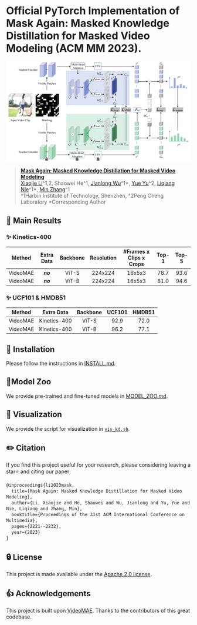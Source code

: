 # Official PyTorch Implementation of Mask Again: Masked Knowledge Distillation for Masked Video Modeling (ACM MM 2023).

![MMKD Framework](figs/mmkd.jpg)

> [**Mask Again: Masked Knowledge Distillation for Masked Video Modeling**](https://dl.acm.org/doi/10.1145/3581783.3612129)<br>
> [Xiaojie Li](https://github.com/xiaojieli0903)^1,2, Shaowei He^1, [Jianlong Wu](https://jlwu1992.github.io)^1*, [Yue Yu](https://yuyue.github.io)^2, [Liqiang Nie](https://liqiangnie.github.io)^1*, [Min Zhang](https://zhangminsuda.github.io)^1<br>
> ^1Harbin Institute of Technology, Shenzhen, ^2Peng Cheng Laboratory
> *Corresponding Author


## 🚀 Main Results

### ✨ Kinetics-400

|  Method  | Extra Data | Backbone | Resolution | #Frames x Clips x Crops | Top-1 | Top-5 |
| :------: | :--------: | :------: | :--------: | :---------------------: | :---: | :---: |
| VideoMAE |  ***no***  |  ViT-S   |  224x224   |         16x5x3          | 78.7  | 93.6  |
| VideoMAE |  ***no***  |  ViT-B   |  224x224   |         16x5x3          | 81.0  | 94.6  |



### ✨ UCF101 & HMDB51

|  Method  |  Extra Data  | Backbone | UCF101 | HMDB51 |
| :------: | :----------: | :------: | :----: | :----: |
| VideoMAE | Kinetics-400 |  ViT-S   |  92.9  |  72.0  |
| VideoMAE | Kinetics-400 |  ViT-B   |  96.2  |  77.1 |

## 🔨 Installation

Please follow the instructions in [INSTALL.md](INSTALL.md).

## 📍Model Zoo

We provide pre-trained and fine-tuned models in [MODEL_ZOO.md](MODEL_ZOO.md).

## 👀 Visualization

We provide the script for visualization in [`vis_kd.sh`](scripts/vis_kd.sh).


## ✏️ Citation

If you find this project useful for your research, please considering leaving a star⭐️ and citing our paper:

```
@inproceedings{li2023mask,
  title={Mask Again: Masked Knowledge Distillation for Masked Video Modeling},
  author={Li, Xiaojie and He, Shaowei and Wu, Jianlong and Yu, Yue and Nie, Liqiang and Zhang, Min},
  booktitle={Proceedings of the 31st ACM International Conference on Multimedia},
  pages={2221--2232},
  year={2023}
}
```

## 🔒 License

This project is made available under the [Apache 2.0 license](LICENSE).

## 👍 Acknowledgements

This project is built upon [VideoMAE](https://github.com/MCG-NJU/VideoMAE.git). Thanks to the contributors of this great codebase.
